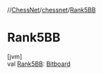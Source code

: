 //[ChessNet](../../index.md)/[chessnet](index.md)/[Rank5BB](-rank5-b-b.md)

# Rank5BB

[jvm]\
val [Rank5BB](-rank5-b-b.md): [Bitboard](index.md#610777926%2FClasslikes%2F-1216412040)
